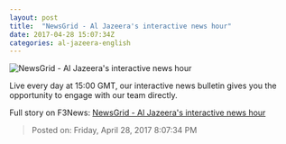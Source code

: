 ```yaml
---
layout: post
title:  "NewsGrid - Al Jazeera's interactive news hour"
date: 2017-04-28 15:07:34Z
categories: al-jazeera-english
---
```


![NewsGrid - Al Jazeera's interactive news hour](http://www.aljazeera.com/mritems/Images/2016/11/29/abc62b08b7574b67bfd3964a3e46d963_18.jpg)

Live every day at 15:00 GMT, our interactive news bulletin gives you the opportunity to engage with our team directly.


Full story on F3News: [NewsGrid - Al Jazeera's interactive news hour](http://www.f3nws.com/n/uKjrBG)

> Posted on: Friday, April 28, 2017 8:07:34 PM
